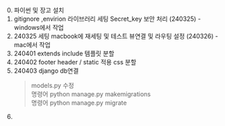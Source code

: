 0. 파이썬 및 장고 설치 
1. gitignore ,envirion 라이브러리 세팅 Secret_key 보안 처리 (240325) - windows에서 작업 <br>
2. 240325 세팅 macbook에 재세팅 및 테스트 뷰연결 및 라우팅 설정 (240326) - mac에서 작업 <br>
3. 240401 extends include 템플릿 분할
4. 240402 footer header / static 적용 css 분할
5. 240403 django db연결
   >models.py 수정<Br>
   >명령어 python manage.py makemigrations<br>
   >명령어 python manage.py migrate<br>
6.
